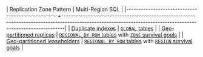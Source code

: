 | Replication Zone Pattern                         | Multi-Region SQL                                                                                                                                    |
|--------------------------------------------------+-------------------------------------------------------------------------------------------------------------------------------------------------------------|
| [Duplicate indexes](../v20.2/topology-duplicate-indexes.html)                  | [`GLOBAL` tables](global-tables.html)                                                                                                                       |
| [Geo-partitioned replicas](../v20.2/topology-geo-partitioned-replicas.html)        | [`REGIONAL BY ROW` tables](regional-tables.html#regional-by-row-tables) with [`ZONE` survival goals](multiregion-survival-goals.html#survive-zone-failures)     |
| [Geo-partitioned leaseholders](../v20.2/topology-geo-partitioned-leaseholders.html) | [`REGIONAL BY ROW` tables](regional-tables.html#regional-by-row-tables) with [`REGION` survival goals](multiregion-survival-goals.html#survive-region-failures) |
